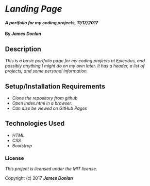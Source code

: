 # _Landing Page_

#### _A portfolio for my coding projects, 11/17/2017_

#### By _**James Donlan**_

## Description

_This is a basic portfolio page for my coding projects at Epicodus, and possibly anything I might do on my own later. It has a header, a list of projects, and some personal information._

## Setup/Installation Requirements

* _Clone the repository from github_
* _Open index.html in a browser._
* _Can also be viewed on GitHub Pages_

## Technologies Used

* _HTML_
* _CSS_
* _Bootstrap_

### License

*This project is licensed under the MIT license.*

Copyright (c) 2017 **_James Donlan_**
